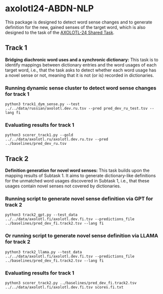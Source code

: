 # axolotl24-ABDN-NLP

This package is designed to detect word sense changes and to generate definition for the new, gained senses of the target word,
which is also designed to the task of the [AXOLOTL-24 Shared Task](https://github.com/ltgoslo/axolotl24_shared_task).


## Track 1

**Bridging diachronic word uses and a synchronic dictionary:** This task is to identify mappings between dictionary entries and the word usages of each target word, i.e., that the task asks to detect whether each word usage has a novel sense or not, meaning that it is not (or is) recorded in dictionaries.

### Running dynamic sense cluster to detect word sense changes for track 1

```commandline
python3 track1_dym_sense.py --test ../../data/russian/axolotl.dev.ru.tsv --pred pred_dev_ru_test.tsv --lang fi
```


### Evaluating results for track 1

```commandline
python3 scorer_track1.py --gold ../../data/axolotl.ru/axolotl.dev.ru.tsv --pred ../baselines/pred_dev_ru.tsv
```

## Track 2

**Definition generation for novel word senses:**  This task builds upon the mapping results of Subtask 1. It aims to generate dictionary-like definitions for the unmatched word usages discovered in Subtask 1, i.e., that these usages contain novel senses not covered by dictionaries.

### Running script to generate novel sense definition via GPT for track 2

```commandline
python3 track2_gpt.py --test_data ../../data/axolotl.fi/axolotl.dev.fi.tsv --predictions_file ../baselines/pred_dev_fi.track2.tsv --lang fi
```
### Or running script to generate novel sense definition via LLAMA for track 2

```commandline
python3 track2_llama.py --test_data ../../data/axolotl.fi/axolotl.dev.fi.tsv --predictions_file ../baselines/pred_dev_fi.track2.tsv --lang fi
```

### Evaluating results for track 1

```commandline
python3 scorer_track2.py ../baselines/pred_dev_fi.track2.tsv ../../data/axolotl.fi/axolotl.dev.fi.tsv scores.fi.txt
```